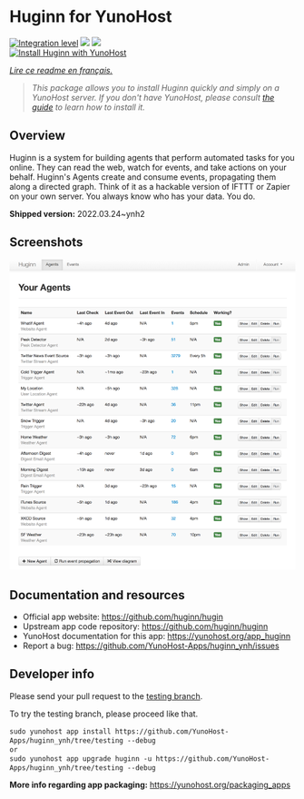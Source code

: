 <!--
N.B.: This README was automatically generated by https://github.com/YunoHost/apps/tree/master/tools/README-generator
It shall NOT be edited by hand.
-->

# Huginn for YunoHost

[![Integration level](https://dash.yunohost.org/integration/huginn.svg)](https://dash.yunohost.org/appci/app/huginn) ![](https://ci-apps.yunohost.org/ci/badges/huginn.status.svg) ![](https://ci-apps.yunohost.org/ci/badges/huginn.maintain.svg)  
[![Install Huginn with YunoHost](https://install-app.yunohost.org/install-with-yunohost.svg)](https://install-app.yunohost.org/?app=huginn)

*[Lire ce readme en français.](./README_fr.md)*

> *This package allows you to install Huginn quickly and simply on a YunoHost server.
If you don't have YunoHost, please consult [the guide](https://yunohost.org/#/install) to learn how to install it.*

## Overview

Huginn is a system for building agents that perform automated tasks for you online. They can read the web, watch for events, and take actions on your behalf. Huginn's Agents create and consume events, propagating them along a directed graph. Think of it as a hackable version of IFTTT or Zapier on your own server. You always know who has your data. You do.

**Shipped version:** 2022.03.24~ynh2



## Screenshots

![](./doc/screenshots/your-agents.png)

## Documentation and resources

* Official app website: https://github.com/huginn/hugin
* Upstream app code repository: https://github.com/huginn/huginn
* YunoHost documentation for this app: https://yunohost.org/app_huginn
* Report a bug: https://github.com/YunoHost-Apps/huginn_ynh/issues

## Developer info

Please send your pull request to the [testing branch](https://github.com/YunoHost-Apps/huginn_ynh/tree/testing).

To try the testing branch, please proceed like that.
```
sudo yunohost app install https://github.com/YunoHost-Apps/huginn_ynh/tree/testing --debug
or
sudo yunohost app upgrade huginn -u https://github.com/YunoHost-Apps/huginn_ynh/tree/testing --debug
```

**More info regarding app packaging:** https://yunohost.org/packaging_apps